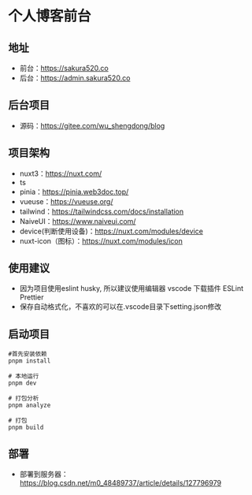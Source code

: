 # 个人博客前台

## 地址
- 前台：<a href="https://sakura520.co" target="_blank">https://sakura520.co</a>
- 后台：<a href="https://admin.sakura520.co" target="_blank">https://admin.sakura520.co</a>

## 后台项目

- 源码：https://gitee.com/wu_shengdong/blog

## 项目架构
- nuxt3：https://nuxt.com/
- ts 
- pinia：https://pinia.web3doc.top/
- vueuse：https://vueuse.org/
- tailwind：https://tailwindcss.com/docs/installation
- NaiveUI：https://www.naiveui.com/
- device(判断使用设备)：https://nuxt.com/modules/device
- nuxt-icon（图标）：https://nuxt.com/modules/icon

## 使用建议
- 因为项目使用eslint husky, 所以建议使用编辑器 vscode 下载插件 ESLint Prettier
- 保存自动格式化，不喜欢的可以在.vscode目录下setting.json修改


## 启动项目
```shell
#首先安装依赖
pnpm install

# 本地运行
pnpm dev

# 打包分析
pnpm analyze

# 打包
pnpm build

```

## 部署
- 部署到服务器：<a href="https://blog.csdn.net/m0_48489737/article/details/127796979" target="_blank">https://blog.csdn.net/m0_48489737/article/details/127796979</a>